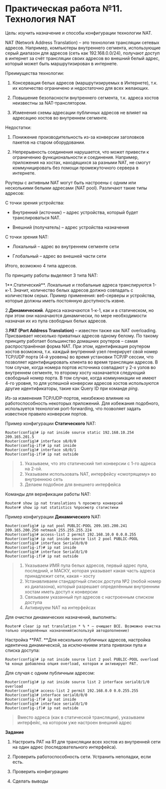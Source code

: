 # Практическая работа №11. Технология NAT

Цель: изучить назначение и способы конфигурации технологии NAT.

NAT \(Network Address Translation\) – это технология трансляции сетевых адресов. Например, компьютеры внутреннего сегмента, использующие серый диапазон для адресов \(сеть как 192.168.0.0/24\), получают доступ в интернет за счёт трансляции своих адресов во внешний белый адрес, который может быть маршрутизирован в интернете.

Преимущества технологии:

1. Консервация белых адресов \(маршрутизируемых в Интернете\), т.к. их количество ограничено и недостаточно для всех желающих.

2. Повышение безопасности внутреннего сегмента, т.к. адреса хостов неизвестны за NAT-транслятором.

3. Изменения схемы адресации публичных адресов не влияет на адресацию хостов во внутреннем сегменте.

Недостатки:

1. Понижение производительность из-за конверсии заголовков пакетов на старом оборудовании.

2. Непрерывность соединения нарушается, что может привести к ограничению функциональности и соединения. Например, приложения на хостах, находящихся за разными NAT, не смогут коммуницировать без помощи промежуточного сервера в интернете.

Роутеры с активным NAT могут быть настроены с одним или несколькими белыми адресами \(NAT pool\). Различают такие типы адресов:

С точки зрения устройства:

* Внутренний \(источник\) – адрес устройства, который будет транслироваться NAT.

* Внешний \(получатель\) – адрес устройства назначения

С точки зрения NAT:

* Локальный – адрес во внутреннем сегменте сети

* Глобальный – адрес во внешней части сети

Итого, возможно 4 типа адресов.

По принципу работы выделяют 3 типа NAT:

1**.Статический**. Локальные и глобальные адреса транслируются 1-к-1. Значит, количество белых адресов должно совпадать с количеством серых. Пример применения: веб-серверы и устройства, которые должны иметь постоянную доступность извне.

2.**Динамический**. Адреса назначаются 1-к-1, как и в статическом, но при этом они назначаются динамически, по мере необходимости назначая их из пула свободных белых адресов.

3.**PAT \(Port Address Translation\)** – известен также как NAT overloading. Присваивает несколько приватных адресов одному белому. По такому принципу работает большинство домашних роутеров – самая распространённая форма NAT. При этом, идентификация роутером хостов возможна, т.к. каждый внутренний узел генерирует свой номер TCP/UDP порта \(4-й уровень\) во время установки TCP/IP сессии, что позволяет идентифицировать клиента во время трансляции адресов. В том случае, когда номера портов источника совпадают у 2-х узлов во внутреннем сегменте, то второму хосту назначается следующий свободный номер порта. В том случае, когда коммуникации не имеют 4-го уровня, то для успешной конверсии адресов хостов используются другие идентификаторы, такие как Query ID при команде _ping_.

Из-за изменения TCP/UDP-портов, неизбежно влияние на работоспособность некоторых приложений. Для избежания подобного, используется технология port-forwarding, что позволяет задать известное правило конверсии портов.

Пример конфигурации **Статического** NAT:

```
Router(config)# ip nat inside source static 192.168.10.254 209.165.201.5 
Router(config)# interface s0/0/0
Router(config-if)# ip nat inside 
Router(config)# interface s0/0/1
Router(config-if)# ip nat outside
```

> 1. Указываем, что это статический тип конверсии с 1-го адреса на 2-ой.
> 2. Указываем использовать NAT, интерфейсу «смотрящему» во внутреннюю сеть
> 3. Делаем подобное для внешнего интерфейса

Команды для верификации работы NAT:

```
Router# show ip nat translations % просмотр конверсий
Router# show ip nat statistics %просмотр статистики
```

Пример конфигурации **Динамического** NAT:

```
Router(config)# ip nat pool PUBLIC-POOL 209.165.200.241 209.165.200.250 netmask 255.255.255.224 
Router(config)# access-list 2 permit 192.168.10.0 0.0.0.255 
Router(config)# ip nat inside source list 2 pool PUBLIC-POOL 
Router(config)# interface Serial0/0/0
Router(config-if)# ip nat inside 
Router(config)# interface Serial0/1/0
Router(config-if)# ip nat outside 
```

> 1. Указываем ИМЯ пула белых адресов, первый адрес пула, последний, и МАСКУ, которая указывает какая часть адреса принадлежит сети, какая – хосту
> 2. Устанавливаем стандартный список доступа №2 \(любой номер из диапазона\), который разрешает определённым внутренним хостам иметь доступ к конверсии
> 3. Связываем указанный пул адресов с настроенным списком доступа
> 4. Активируем NAT на интерфейсах

Для очистки динамических назначений, выполнять:

```
Router# сlear ip nat translation * % * – очищает ВСЕ. Возможно очистка только определённых назначений(используй автодополнение)
```

Настройка **PAT. **Для нескольких публичных адресов, настройка идентична динамической, за исключением этапа привязки пула и списка доступа:

```
Router(config)# ip nat inside source list 2 pool PUBLIC-POOL overload %в конце добавлена опция overload, которая и активирует PAT.
```

Для случая с одним публичным адресом:

```
Router(config)# ip nat inside source list 2 interface serial0/1/0 overload 
Router(config)# access-list 2 permit 192.168.0.0 0.0.255.255
Router(config)# interface serial0/0/0
Router(config-if)# ip nat inside
Router(config)# interface serial0/1/0
Router(config-if)# ip nat outside
```

> Вместо адреса \(как в статической трансляции\), указываем интерфейс, на котором уже настроен внешний адрес

**Задание**

1. Настроить PAT на R1 для трансляции всех хостов из внутренней сети на один адрес \(последовательного интерфейса\).

2. Проверить работоспособность сети. Устранить неполадки, если есть.

3. Проверить конфигурацию

4. Сделать выводы
